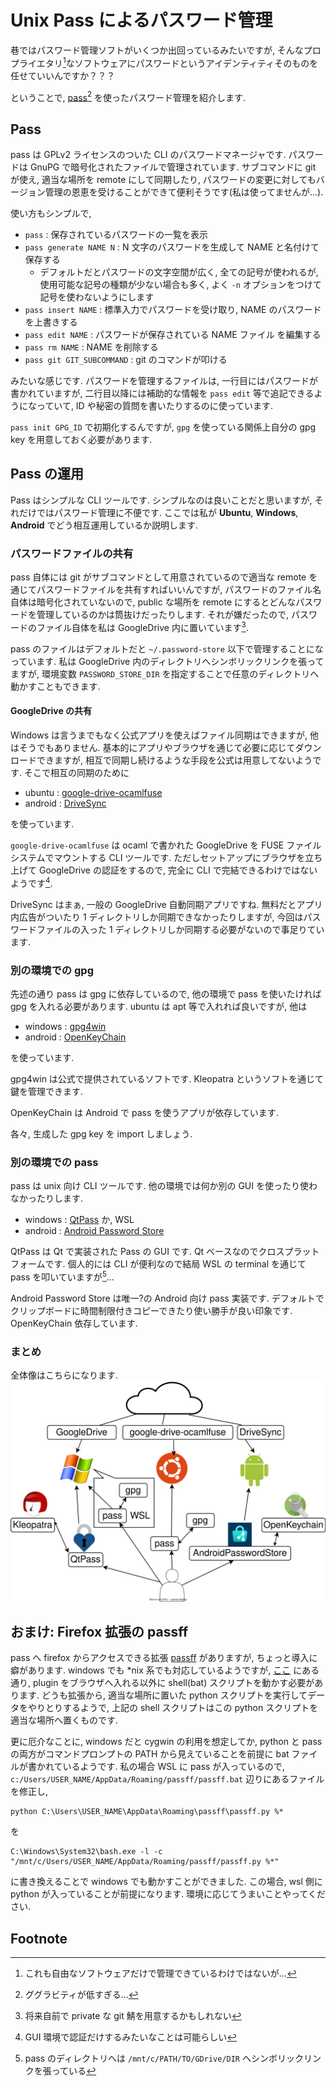# Unix Pass によるパスワード管理
巷ではパスワード管理ソフトがいくつか出回っているみたいですが,
そんなプロプライエタリ[^comp0]なソフトウェアにパスワードというアイデンティティそのものを任せていいんですか？？？

ということで, [pass](https://www.passwordstore.org/)[^comp1] を使ったパスワード管理を紹介します.

## Pass
pass は GPLv2 ライセンスのついた CLI のパスワードマネージャです.
パスワードは GnuPG で暗号化されたファイルで管理されています.
サブコマンドに git が使え, 適当な場所を remote にして同期したり,
パスワードの変更に対してもバージョン管理の恩恵を受けることができて便利そうです(私は使ってませんが...).

使い方もシンプルで,
- `pass` : 保存されているパスワードの一覧を表示
- `pass generate NAME N` : N 文字のパスワードを生成して NAME と名付けて保存する
    - デフォルトだとパスワードの文字空間が広く, 全ての記号が使われるが,
      使用可能な記号の種類が少ない場合も多く, よく `-n` オプションをつけて記号を使わないようにします
- `pass insert NAME` : 標準入力でパスワードを受け取り, NAME のパスワードを上書きする
- `pass edit NAME` : パスワードが保存されている NAME ファイル を編集する
- `pass rm NAME` : NAME を削除する
- `pass git GIT_SUBCOMMAND` : git のコマンドが叩ける

みたいな感じです.
パスワードを管理するファイルは, 一行目にはパスワードが書かれていますが,
二行目以降には補助的な情報を `pass edit` 等で追記できるようになっていて,
ID や秘密の質問を書いたりするのに使っています.

`pass init GPG_ID` で初期化するんですが,
`gpg` を使っている関係上自分の gpg key を用意しておく必要があります.

## Pass の運用
Pass はシンプルな CLI ツールです.
シンプルなのは良いことだと思いますが, それだけではパスワード管理に不便です.
ここでは私が **Ubuntu**, **Windows**, **Android** でどう相互運用しているか説明します.

### パスワードファイルの共有
pass 自体には git がサブコマンドとして用意されているので適当な remote を通じてパスワードファイルを共有すればいいんですが,
パスワードのファイル名自体は暗号化されていないので,
public な場所を remote にするとどんなパスワードを管理しているのかは筒抜けだったりします.
それが嫌だったので, パスワードのファイル自体を私は GoogleDrive 内に置いています[^comp2].

pass のファイルはデフォルトだと `~/.password-store` 以下で管理することになっています.
私は GoogleDrive 内のディレクトリへシンボリックリンクを張ってますが,
環境変数 `PASSWORD_STORE_DIR` を指定することで任意のディレクトリへ動かすこともできます.

#### GoogleDrive の共有
Windows は言うまでもなく公式アプリを使えばファイル同期はできますが, 他はそうでもありません.
基本的にアプリやブラウザを通じて必要に応じてダウンロードできますが,
相互で同期し続けるような手段を公式は用意してないようです.
そこで相互の同期のために
- ubuntu : [google-drive-ocamlfuse](https://github.com/astrada/google-drive-ocamlfuse)
- android : [DriveSync](https://play.google.com/store/apps/details?id=com.ttxapps.drivesync&hl=ja&gl=US)

を使っています.

`google-drive-ocamlfuse` は ocaml で書かれた GoogleDrive を FUSE ファイルシステムでマウントする CLI ツールです.
ただしセットアップにブラウザを立ち上げて GoogleDrive の認証をするので, 完全に CLI で完結できるわけではないようです[^comp3].

DriveSync はまぁ, 一般の GoogleDrive 自動同期アプリですね.
無料だとアプリ内広告がついたり 1 ディレクトリしか同期できなかったりしますが,
今回はパスワードファイルの入った 1 ディレクトリしか同期する必要がないので事足りています.

### 別の環境での gpg
先述の通り pass は gpg に依存しているので,
他の環境で pass を使いたければ gpg を入れる必要があります. ubuntu は apt 等で入れれば良いですが, 他は
- windows : [gpg4win](https://www.gnupg.org/download/index.html)
- android : [OpenKeyChain](https://www.openkeychain.org/)

を使っています.

gpg4win は公式で提供されているソフトです. Kleopatra というソフトを通じて鍵を管理できます.

OpenKeyChain は Android で pass を使うアプリが依存しています.

各々, 生成した gpg key を import しましょう.

### 別の環境での pass
pass は unix 向け CLI ツールです. 他の環境では何か別の GUI を使ったり使わなかったりします.

- windows : [QtPass](https://github.com/ijhack/qtpass) か, WSL
- android : [Android Password Store](https://passwordstore.app/)

QtPass は Qt で実装された Pass の GUI です. Qt ベースなのでクロスプラットフォームです.
個人的には CLI が便利なので結局 WSL の terminal を通じて pass を叩いていますが[^comp4]...

Android Password Store は唯一?の Android 向け pass 実装です.
デフォルトでクリップボードに時間制限付きコピーできたり使い勝手が良い印象です.
OpenKeyChain 依存しています.

### まとめ
全体像はこちらになります.
<img src="unix-pass-ponchi.svg">


## おまけ: Firefox 拡張の passff
pass へ firefox からアクセスできる拡張 [passff](https://addons.mozilla.org/ja/firefox/addon/passff/) がありますが, ちょっと導入に癖があります.
windows でも *nix 系でも対応しているようですが, [ここ](https://github.com/passff/passff-host) にある通り,
plugin をブラウザへ入れる以外に shell(bat) スクリプトを動かす必要があります.
どうも拡張から, 適当な場所に置いた python スクリプトを実行してデータをやりとりするようで,
上記の shell スクリプトはこの python スクリプトを適当な場所へ置くものです.

更に厄介なことに, windows だと cygwin の利用を想定してか, python と pass の両方がコマンドプロンプトの
PATH から見えていることを前提に bat ファイルが書かれているようです.
私の場合 WSL に pass が入っているので,
`c:/Users/USER_NAME/AppData/Roaming/passff/passff.bat` 辺りにあるファイルを修正し,
```
python C:\Users\USER_NAME\AppData\Roaming\passff\passff.py %*
```
を
```
C:\Windows\System32\bash.exe -l -c "/mnt/c/Users/USER_NAME/AppData/Roaming/passff/passff.py %*"
```
に書き換えることで windows でも動かすことができました.
この場合, wsl 側に python が入っていることが前提になります.
環境に応じてうまいことやってください.

## Footnote
[^comp0]: これも自由なソフトウェアだけで管理できているわけではないが...
[^comp1]: ググラビティが低すぎる...
[^comp2]: 将来自前で private な git 鯖を用意するかもしれない
[^comp3]: GUI 環境で認証だけするみたいなことは可能らしい
[^comp4]: pass のディレクトリへは `/mnt/c/PATH/TO/GDrive/DIR` へシンボリックリンクを張っている
